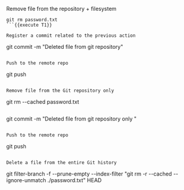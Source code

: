 Remove file from the repository + filesystem
```
git rm password.txt
```{{execute T1}}

Register a commit related to the previous action 
```
git commit -m "Deleted file from git repository"
```{{ execute T1 }}

Push to the remote repo 
```
git push
```{{ execute T1 }}

Remove file from the Git repository only
```
git rm --cached password.txt
```{{ execute T1 }}

```
git commit -m "Deleted file from git repository only "
```{{ execute T1 }}

Push to the remote repo 
```
git push
```{{ execute T1 }}

Delete a file from the entire Git history 

```
git filter-branch -f --prune-empty --index-filter "git rm -r --cached --ignore-unmatch ./password.txt" HEAD
```{{ execute T1 }}

